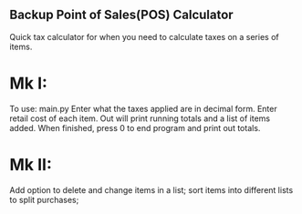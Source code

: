 ## Backup Point of Sales(POS) Calculator

Quick tax calculator for when you need to calculate taxes on a series of items.

# Mk I:

To use:
main.py
Enter what the taxes applied are in decimal form.
Enter retail cost of each item. Out will print running totals and a list of items added.
When finished, press 0 to end program and print out totals. 

# Mk II:
Add option to delete and change items in a list; 
sort items into different lists to split purchases;


